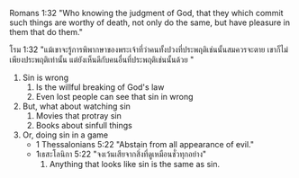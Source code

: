 
Romans 1:32 "Who knowing the judgment of God, that they which commit such things are worthy of death, not only do the same, but have pleasure in them that do them."โรม 1:32 "แม้เขาจะรู้การพิพากษาของพระเจ้าที่ว่าคนทั้งปวงที่ประพฤติเช่นนั้นสมควรจะตาย เขาก็ไม่เพียงประพฤติเท่านั้น แต่ยังเห็นดีกับคนอื่นที่ประพฤติเช่นนั้นด้วย "1. Sin is wrong    1. Is the willful breaking of God's law    2. Even lost people can see that sin in wrong2. But, what about watching sin    1. Movies that protray sin    2. Books about sinfull things3. Or, doing sin in a game    - 1 Thessalonians 5:22 "Abstain from all appearance of evil."    - 1เธสะโลนิกา 5:22 "จงเว้นเสียจากสิ่งที่ดูเหมือนชั่วทุกอย่าง"        1. Anything that looks like sin is the same as sin.